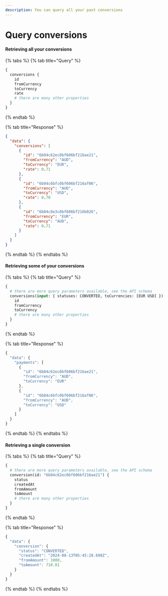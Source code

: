 ```yaml
---
description: You can query all your past conversions
---
```


# Query conversions

#### Retrieving all your conversions

{% tabs %}
{% tab title="Query" %}
```graphql
{
  conversions {
    id
    fromCurrency
    toCurrency
    rate
    # there are many other properties
  }
}
```
{% endtab %}

{% tab title="Response" %}
```json
{
  "data": {
    "conversions": [
      {
        "id": "6b04c62ec0bf606bf216ae21",
        "fromCurrency": "AUD",
        "toCurrency": "EUR",
        "rate": 0.71
      },
      {
        "id": "6b04c6bfc0bf606bf216af06",
        "fromCurrency": "AUD",
        "toCurrency": "USD",
        "rate": 0.70
      },
      {
        "id": "6b04c8e3c0bf606bf216b026",
        "fromCurrency": "EUR",
        "toCurrency": "AUD",
        "rate": 0.71
      }
    ]
  }
}
```
{% endtab %}
{% endtabs %}

#### Retrieving some of your conversions

{% tabs %}
{% tab title="Query" %}
```graphql
{
  # there are more query parameters available, see the API schema
  conversions(input: { statuses: CONVERTED, toCurrencies: [EUR USD] }) {
    id
    fromCurrency
    toCurrency
    # there are many other properties
  }
}
```
{% endtab %}

{% tab title="Response" %}
```javascript
{
  "data": {
    "payments": [
      {
        "id": "6b04c62ec0bf606bf216ae21",
        "fromCurrency": "AUD",
        "toCurrency": "EUR"
      },
      {
        "id": "6b04c6bfc0bf606bf216af06",
        "fromCurrency": "AUD",
        "toCurrency": "USD"
      }
    ]
  }
}
```
{% endtab %}
{% endtabs %}

#### Retrieving a single conversion

{% tabs %}
{% tab title="Query" %}
```graphql
{
  # there are more query parameters available, see the API schema
  conversion(id: "6b04c62ec0bf606bf216ae21") {
    status
    createdAt
    fromAmount
    toAmount
    # there are many other properties
  }
}

```
{% endtab %}

{% tab title="Response" %}
```javascript
{
  "data": {
    "conversion": {
      "status": "CONVERTED",
      "createdAt": "2024-08-13T05:45:28.698Z",
      "fromAmount": 1000,
      "toAmount": 710.01
    }
  }
}
```
{% endtab %}
{% endtabs %}

